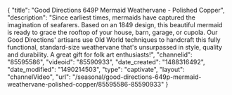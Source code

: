 {
    "title": "Good Directions 649P Mermaid Weathervane - Polished Copper",
    "description": "Since earliest times, mermaids have captured the imagination of seafarers. Based on an 1849 design, this beautiful mermaid is ready to grace the rooftop of your house, barn, garage, or cupola. Our Good Directions' artisans use Old World techniques to handcraft this fully functional, standard-size weathervane that's unsurpassed in style, quality and durability. A great gift for folk art enthusiasts!",
    "channelid": "85595586",
    "videoid": "85590933",
    "date_created": "1488316492",
    "date_modified": "1490214503",
    "type": "captivate",
    "layout": "channelVideo",
    "url": "\/seasonal\/good-directions-649p-mermaid-weathervane-polished-copper\/85595586-85590933"
}